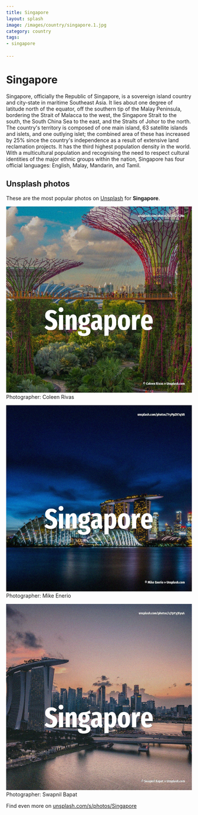 ```yaml
---
title: Singapore
layout: splash
image: /images/country/singapore.1.jpg
category: country
tags:
- singapore

---
```

# Singapore

Singapore, officially the Republic of Singapore, is a sovereign island country and city-state in  maritime Southeast Asia. It lies about one degree of latitude  north of the equator, off the southern tip of the Malay  Peninsula, bordering the Strait of Malacca to the west, the Singapore Strait to the south, the  South China Sea to the east, and the Straits of Johor to the north. The country's territory is composed of one main island, 63 satellite islands and islets, and one  outlying islet; the combined area of these has increased by 25% since the country's independence as  a result of extensive land reclamation projects. It has the third highest population density in the world. With a multicultural population and recognising the need to respect cultural identities of the  major ethnic groups within the nation, Singapore has four official languages: English, Malay,  Mandarin, and Tamil. 

 
## Unsplash photos
These are the most popular photos on [Unsplash](https://unsplash.com) for **Singapore**.
 
![Singapore](/images/country/singapore.1.jpg)
Photographer:  Coleen Rivas
 
![Singapore](/images/country/singapore.2.jpg)
Photographer:  Mike Enerio
 
![Singapore](/images/country/singapore.3.jpg)
Photographer:  Swapnil Bapat
 
Find even more on [unsplash.com/s/photos/Singapore](https://unsplash.com/s/photos/Singapore)
 
